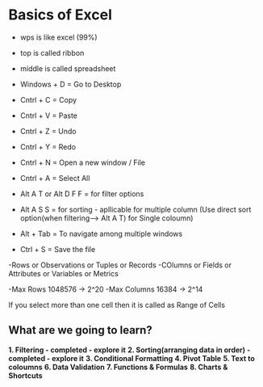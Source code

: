 # Basics of Excel
- wps is like excel (99%)
- top is called ribbon
- middle is called spreadsheet


- Windows + D =  Go to Desktop
- Cntrl + C = Copy
- Cntrl + V = Paste
- Cntrl + Z = Undo
- Cntrl + Y = Redo
- Cntrl + N = Open a new window / File
- Cntrl + A = Select All
- Alt A T or Alt D F F = for filter options
- Alt A S S = for sorting  - apllicable for multiple column (Use direct sort option(when filtering--> Alt A T) for Single coloumn)
- Alt + Tab = To navigate among multiple windows
- Ctrl + S = Save the file



-Rows or Observations or Tuples or Records
-COlumns or Fields or Attributes or Variables or Metrics

-Max Rows 1048576 -> 2^20
-Max Columns 16384 -> 2^14

If you select more than one cell then it is called as Range of Cells
## What are we going to learn?
**1. Filtering  - completed - explore it**
**2. Sorting(arranging data in order)    - completed - explore it**
**3. Conditional Formatting**
**4. Pivot Table**
**5. Text to coloumns**
**6. Data Validation**
**7. Functions & Formulas**
**8. Charts & Shortcuts**





